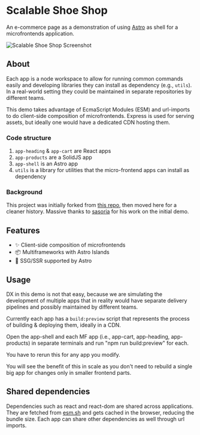 # Scalable Shoe Shop

An e-commerce page as a demonstration of using [Astro](https://astro.build) as shell for a microfrontends application.

<img src="https://raw.githubusercontent.com/ayoayco/shoe-shop/main/assets/sss-ss.png" alt="Scalable Shoe Shop Screenshot " />

## About

Each app is a node workspace to allow for running common commands easily and developing libraries they can install as dependency (e.g., `utils`). In a real-world setting they could be maintained in separate repositories by different teams.

This demo takes advantage of EcmaScript Modules (ESM) and url-imports to do client-side composition of microfrontends. Express is used for serving assets, but ideally one would have a dedicated CDN hosting them.


### Code structure
1. `app-heading` & `app-cart` are React apps
2. `app-products` are a SolidJS app
3. `app-shell` is an Astro app
4. `utils` is a library for utilities that the micro-frontend apps can install as dependency

### Background

This project was initially forked from [this repo](https://github.com/sasoria/astro-microfrontends), then moved here for a cleaner history. Massive thanks to [sasoria](https://github.com/sasoria) for his work on the initial demo.

## Features

- ✨ Client-side composition of microfrontends
- 📦 Multiframeworks with Astro Islands
- 🚀 SSG/SSR supported by Astro

## Usage

DX in this demo is not that easy, because we are simulating the development of multiple apps that in reality would have separate delivery pipelines and possibly maintained by different teams.

Currently each app has a `build:preview` script that represents the process of building & deploying them, ideally in a CDN.

Open the app-shell and each MF app (i.e., app-cart, app-heading, app-products) in separate terminals and run "npm run build:preview" for each.

You have to rerun this for any app you modify.

You will see the benefit of this in scale as you don't need to rebuild a single big app for changes only in smaller frontend parts.

## Shared dependencies

Dependencies such as react and react-dom are shared across applications. They are fetched from [esm.sh](https://esm.sh/) and gets cached in the browser, reducing the bundle size. Each app can share other dependencies as well through url imports.
